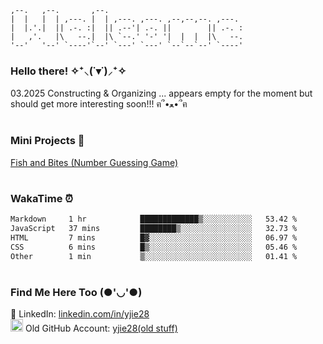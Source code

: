 ```
,--.   ,--.       ,--.                               
|  |   |  | ,---. |  | ,---. ,---. ,--,--,--. ,---.  
|  |.'.|  || .-. :|  || .--'| .-. ||        || .-. : 
|   ,'.   |\   --.|  |\ `--.' '-' '|  |  |  |\   --. 
'--'   '--' `----'`--' `---' `---' `--`--`--' `----' 
```
### Hello there! ✧⁺⸜(˙▾˙)⸝⁺✧

03.2025
Constructing & Organizing ... appears empty for the moment but should get more interesting soon!!! ฅ՞•ﻌ•՞ฅ 

<!-- ### ꧁ Project Demos ꧂ -->
<!-- 🦊 __Full Stack / Front End:__ <br /> -->
<!-- [PKMN Center Online](https://pkmn-centerol.herokuapp.com/) <br /> -->
<!-- [Face Recognition Brain](https://facerecog-brn.herokuapp.com) -->

#

### Mini Projects 🍓 <br />
[Fish and Bites (Number Guessing Game)](https://yjie28.github.io/fish-and-bite/)

<!-- <p align="left"> -->
<!-- <img src="https://raw.githubusercontent.com/devicons/devicon/master/icons/react/react-original-wordmark.svg" alt="react" width="50" height="50" /> -->
<!-- <img src="https://raw.githubusercontent.com/devicons/devicon/master/icons/javascript/javascript-original.svg" alt="javascript" width="50" height="50" /> -->
<!-- <img src="https://raw.githubusercontent.com/devicons/devicon/master/icons/ruby/ruby-original.svg" alt="ruby" width="50" height="50" />  -->
<!-- </p> -->

#

### WakaTime ⏰

<!--START_SECTION:waka-->

```txt
Markdown     1 hr            █████████████▒░░░░░░░░░░░   53.42 %
JavaScript   37 mins         ████████▒░░░░░░░░░░░░░░░░   32.73 %
HTML         7 mins          █▓░░░░░░░░░░░░░░░░░░░░░░░   06.97 %
CSS          6 mins          █▒░░░░░░░░░░░░░░░░░░░░░░░   05.46 %
Other        1 min           ▒░░░░░░░░░░░░░░░░░░░░░░░░   01.41 %
```

<!--END_SECTION:waka-->

  
<!-- <a href="https://linkedin.com/in/yjie28"> -->
<!--  <img src="https://img.shields.io/badge/linkedin-%230077B5.svg?&style=for-the-badge&logo=linkedin&logoColor=white"> -->
<!-- </a> -->

#

### Find Me Here Too (●'◡'●)
💼 LinkedIn: [linkedin.com/in/yjie28](https://www.linkedin.com/in/yjie28/) <br />
<img src="https://cdn.jsdelivr.net/gh/devicons/devicon@latest/icons/github/github-original.svg" alt="react" width="20" height="20" /> Old GitHub Account: [yjie28(old stuff)](https://www.github.com/yjie28)
